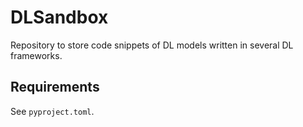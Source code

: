 # DLSandbox
Repository to store code snippets of DL models written in several DL frameworks.

## Requirements
See `pyproject.toml`.
